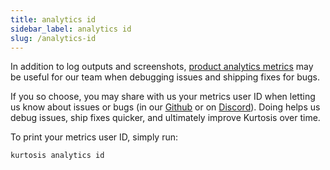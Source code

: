 ```yaml
---
title: analytics id
sidebar_label: analytics id
slug: /analytics-id
---
```


In addition to log outputs and screenshots, [product analytics metrics](../advanced-concepts/metrics-philosophy.md) may be useful for our team when debugging issues and shipping fixes for bugs. 

If you so choose, you may share with us your metrics user ID when letting us know about issues or bugs (in our [Github](https://github.com/kurtosis-tech/kurtosis/issues/new/choose) or on [Discord](https://discord.gg/rjkj8m5C)). Doing helps us debug issues, ship fixes quicker, and ultimately improve Kurtosis over time.

To print your metrics user ID, simply run:

```bash
kurtosis analytics id
``` 
